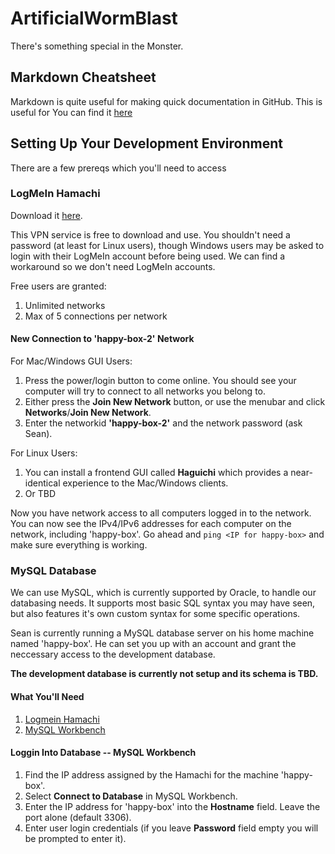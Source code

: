 # ArtificialWormBlast
There's something special in the Monster.

## Markdown Cheatsheet
Markdown is quite useful for making quick documentation in GitHub. This is useful for You can find it [here](https://github.com/adam-p/markdown-here/wiki/Markdown-Cheatsheet)

## Setting Up Your Development Environment
There are a few prereqs which you'll need to access 

### LogMeIn Hamachi
Download it [here](https://www.vpn.net/).

This VPN service is free to download and use. You shouldn't need a password (at least for Linux users), though Windows users may be asked to login with their LogMeIn account before being used. We can find a workaround so we don't need LogMeIn accounts.

Free users are granted:
1. Unlimited networks
2. Max of 5 connections per network

#### New Connection to 'happy-box-2' Network
For Mac/Windows GUI Users:
1. Press the power/login button to come online. You should see your computer will try to connect to all networks you belong to.
2. Either press the **Join New Network** button, or use the menubar and click **Networks**/**Join New Network**.
3. Enter the networkid **'happy-box-2'** and the network password (ask Sean).

For Linux Users:
1. You can install a frontend GUI called **Haguichi** which provides a near-identical experience to the Mac/Windows clients.
2. Or TBD

Now you have network access to all computers logged in to the network. You can now see the IPv4/IPv6 addresses for each computer on the network, including 'happy-box'. Go ahead and `ping <IP for happy-box>` and make sure everything is working.


### MySQL Database
We can use MySQL, which is currently supported by Oracle, to handle our databasing needs. It supports most basic SQL syntax you may have seen, but also features it's own custom syntax for some specific operations.

Sean is currently running a MySQL database server on his home machine named 'happy-box'. He can set you up with an account and grant the neccessary access to the development database. 

**The development database is currently not setup and its schema is TBD.**

#### What You'll Need
1. [Logmein Hamachi](https://www.vpn.net/)
2. [MySQL Workbench](https://dev.mysql.com/downloads/workbench/)

#### Loggin Into Database -- MySQL Workbench
1. Find the IP address assigned by the Hamachi for the machine 'happy-box'.
2. Select **Connect to Database** in MySQL Workbench.
3. Enter the IP address for 'happy-box' into the **Hostname** field. Leave the port alone (default 3306).
4. Enter user login credentials (if you leave **Password** field empty you will be prompted to enter it).
